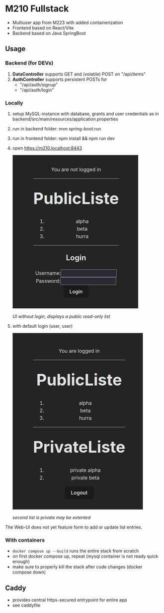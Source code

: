 # M210 Fullstack

* Multiuser app from M223 with added containerization
* Frontend based on React/Vite
* Backend based on Java SpringBoot

## Usage

### Backend (for DEVs)

1. **DataController** supports GET and (volatile) POST on "/api/items"
2. **AuthController** supports persistent POSTs for
    - "/api/auth/signup"
    - "/api/auth/login"

### Locally

1. setup MySQL-instance with database, grants and user credentials as in backend/src/main/resources/application.properties
2. run in backend folder: mvn spring-boot:run
3. run in frontend folder: npm install && npm run dev
4. open https://m210.localhost:8443

    ![UI without login, displays a public read-only list](img/ui_without_login.png)

    *UI without login, displays a public  read-only list*

5. with default login (user, user)

    ![UI with login, second list is private may be extented](img/ui_with_login.png)

    *second list is private may be extented*

The Web-UI does not yet feature form to add or update list entries.

### With containers

* `docker compose up --build` runs the entire stack from scratch
* on first docker compose up, repeat (mysql container is not ready quick enough)
* make sure to properly kill the stack after code changes (docker compose down)

## Caddy

* provides central https-secured entrypoint for entire app
* see caddyfile
